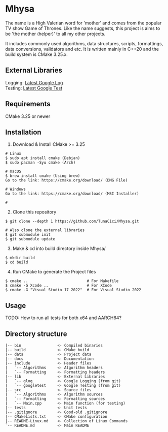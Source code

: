 # Mhysa
The name is a High Valerian word for 'mother' and comes from the popular TV show Game of Thrones. Like the name suggests, this project is aims to be 'the mother (helper)' to all my other projects.

It includes commonly used algorithms, data structures, scripts, formattings, data conversions, validators and etc. It is written mainly in C++20 and the build system is CMake 3.25.x.

## External Libraries
Logging: [Latest Google Log](https://github.com/google/glog) \
Testing: [Latest Google Test](https://github.com/google/googletest)

## Requirements
CMake 3.25 or newer

## Installation
1. Download & Install CMake >= 3.25
```console
# Linux
$ sudo apt install cmake (Debian)
$ sudo pacman -Syu cmake (Arch)

# macOS
$ brew install cmake (Using brew)
Go to the link: https://cmake.org/download/ (DMG File)

# Windows 
Go to the link: https://cmake.org/download/ (MSI Installer)

#
```

2. Clone this repository
```console
$ git clone --depth 1 https://github.com/TunaCici/Mhysa.git

# Also clone the external libraries
$ git submodule init
$ git submodule update
```

3. Make & cd into build directory inside Mhysa/
```console
$ mkdir build
$ cd build
```

4. Run CMake to generate the Project files
```console
$ cmake ..                          # For Makefile
$ cmake -G Xcode ..                 # For XCode
$ cmake -G "Visual Studio 17 2022"  # For Visual Studio 2022
```

## Usage
TODO: How to run all tests for both x64 and AARCH64?

## Directory structure
```
|-- bin                <- Compiled binaries
|-- build              <- CMake build
|-- data               <- Project data
|-- docs               <- Documentation
|-- include            <- Header files
|   `-- Algorithms     <- Algorithm headers
|   `-- Formatting     <- Formatting headers
|-- lib                <- External Libraries
|   `-- glog           <- Google Logging (from git)
|   `-- googletest     <- Google Testing (from git)
|-- src                <- Source files
|   `-- Algorithms     <- Algorithm sources
|   `-- Formatting     <- Formatting sources
|   `-- Main.cpp       <- Main function (for testing)
|-- tests              <- Unit tests
|-- .gitignore         <- Good-old .gitignore
|-- CMakeLists.txt     <- CMake configuration
|-- README-Linux.md    <- Collection of Linux Commands
`-- README.md          <- Main README
```
